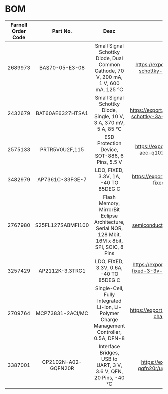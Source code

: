 # BOM

**Farnell Order Code**|**Part No.**|**Desc**|**Link**
:-----:|:-----:|:-----:|:-----:
2689973|BAS70-05-E3-08|Small Signal Schottky Diode, Dual Common Cathode, 70 V, 200 mA, 1 V, 600 mA, 125 °C|https://export.farnell.com/vishay/bas70-05-e3-08/diode-schottky-dual-70v-sot-23/dp/2689973?st=bas70-05
2432679|BAT60AE6327HTSA1|Small Signal Schottky Diode, Single, 10 V, 3 A, 370 mV, 5 A, 85 °C|https://export.farnell.com/infineon/bat60ae6327htsa1/rectifier-schottky-3a-10v-sod/dp/2432679?st=BAT60AE6327HTSA1
2575133|PRTR5V0U2F,115|ESD Protection Device, SOT-886, 6 Pins, 5.5 V|https://export.farnell.com/nexperia/prtr5v0u2f-115/diode-aec-q101-5-5v-sot-886/dp/2575133?st=prtr5v0u2f
3482979|AP7361C-33FGE-7|LDO, FIXED, 3.3V, 1A, -40 TO 85DEG C|https://export.farnell.com/diodes-inc/ap7361c-33fge-7/ldo-fixed-3-3v-1a-40-to-85deg/dp/3482979
2767980|S25FL127SABMFI100|Flash Memory, MirrorBit Eclipse Architecture, Serial NOR, 128 Mbit, 16M x 8bit, SPI, SOIC, 8 Pins|https://export.farnell.com/cypress-semiconductor/s25fl127sabmfi100/flash-memory-128mbit-soic-8/dp/2767980
3257429|AP2112K-3.3TRG1|LDO, FIXED, 3.3V, 0.6A, -40 TO 85DEG C|https://export.farnell.com/diodes-inc/ap2112k-3-3trg1/ldo-fixed-3-3v-0-6a-40-to-85deg/dp/3257429?st=AP2112K-3.3TRG1
2709764|MCP73831-2ACI/MC|Single-Cell, Fully Integrated Li-Ion, Li-Polymer Charge Management Controller, 0.5A, DFN-8|https://export.farnell.com/microchip/mcp73831-2aci-mc/batt-charger-li-ion-pol-0-5a-dfn/dp/2709764
3387001|CP2102N-A02-GQFN20R|Interface Bridges, USB to UART, 3 V, 3.6 V, QFN, 20 Pins, -40 °C|https://export.farnell.com/silicon-labs/cp2102n-a02-gqfn20r/usb-uart-bridge-40-to-85deg-c/dp/3387001